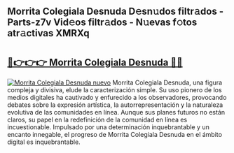 ## Morrita Colegiala Desnuda D𝚎sn𝚞dos filtr𝚊dos - Parts-z7v Vid𝚎os filtr𝚊dos - N𝚞evas f𝚘tos atr𝚊ctivas XMRXq

# <h2><a href="http://mb2pezc.tromn.icu/?c=Morrita+Colegiala+Desnuda">🔗👉👉👉 Morrita Colegiala Desnuda 🔗🔗</a></h2>

[![Morrita Colegiala Desnuda nuevo](https://i.imgur.com/pEAQMta.gif)](http://mb2pezc.tromn.icu/?c=Morrita+Colegiala+Desnuda)
Morrita Colegiala Desnuda, una figura compleja y divisiva, elude la caracterización simple. Su uso pionero de los medios digitales ha cautivado y enfurecido a los observadores, provocando debates sobre la expresión artística, la autorrepresentación y la naturaleza evolutiva de las comunidades en línea. Aunque sus planes futuros no están claros, su papel en la redefinición de la comunidad en línea es incuestionable. Impulsado por una determinación inquebrantable y un encanto innegable, el progreso de Morrita Colegiala Desnuda en el ámbito digital es inquebrantable.
